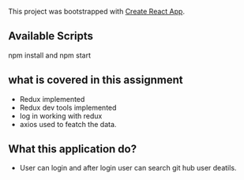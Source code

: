 This project was bootstrapped with [Create React App](https://github.com/facebook/create-react-app).

## Available Scripts
npm install and npm start

## what is covered in this assignment
- Redux implemented 
- Redux dev tools implemented
- log in working with redux
- axios used to featch the data.
## What this application do?
- User can login and after login user can search git hub user deatils. 

